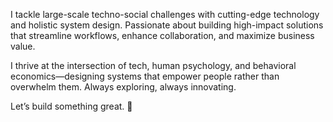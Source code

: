 I tackle large-scale techno-social challenges with cutting-edge technology and holistic system design. Passionate about building high-impact solutions that streamline workflows, enhance collaboration, and maximize business value.

I thrive at the intersection of tech, human psychology, and behavioral economics—designing systems that empower people rather than overwhelm them. Always exploring, always innovating.

Let’s build something great. 🚀
